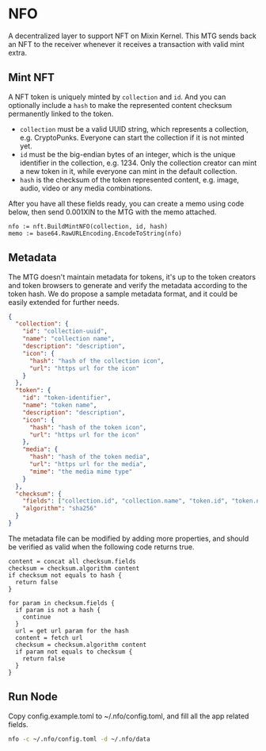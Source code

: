 # NFO

A decentralized layer to support NFT on Mixin Kernel. This MTG sends back an NFT to the receiver whenever it receives a transaction with valid mint extra.

## Mint NFT

A NFT token is uniquely minted by `collection` and `id`. And you can optionally include a `hash` to make the represented content checksum permanently linked to the token.

- `collection` must be a valid UUID string, which represents a collection, e.g. CryptoPunks. Everyone can start the collection if it is not minted yet.
- `id` must be the big-endian bytes of an integer, which is the unique identifier in the collection, e.g. 1234. Only the collection creator can mint a new token in it, while everyone can mint in the default collection.
- `hash` is the checksum of the token represented content, e.g. image, audio, video or any media combinations.

After you have all these fields ready, you can create a memo using code below, then send 0.001XIN to the MTG with the memo attached.

```golang
nfo := nft.BuildMintNFO(collection, id, hash)
memo := base64.RawURLEncoding.EncodeToString(nfo)
```

## Metadata

The MTG doesn't maintain metadata for tokens, it's up to the token creators and token browsers to generate and verify the metadata according to the token hash. We do propose a sample metadata format, and it could be easily extended for further needs.

```json
{
  "collection": {
    "id": "collection-uuid",
    "name": "collection name",
    "description": "description",
    "icon": {
      "hash": "hash of the collection icon",
      "url": "https url for the icon"
    }
  },
  "token": {
    "id": "token-identifier",
    "name": "token name",
    "description": "description",
    "icon": {
      "hash": "hash of the token icon",
      "url": "https url for the icon"
    },
    "media": {
      "hash": "hash of the token media",
      "url": "https url for the media",
      "mime": "the media mime type"
    }
  },
  "checksum": {
    "fields": ["collection.id", "collection.name", "token.id", "token.name", "token.media.hash"],
    "algorithm": "sha256"
  }
}
```

The metadata file can be modified by adding more properties, and should be verified as valid when the following code returns true.

```golang
content = concat all checksum.fields
checksum = checksum.algorithm content
if checksum not equals to hash {
  return false
}

for param in checksum.fields {
  if param is not a hash {
    continue
  }
  url = get url param for the hash
  content = fetch url
  checksum = checksum.algorithm content
  if param not equals to checksum {
    return false
  }
}
```

## Run Node

Copy config.example.toml to ~/.nfo/config.toml, and fill all the app related fields.

```bash
nfo -c ~/.nfo/config.toml -d ~/.nfo/data
```
